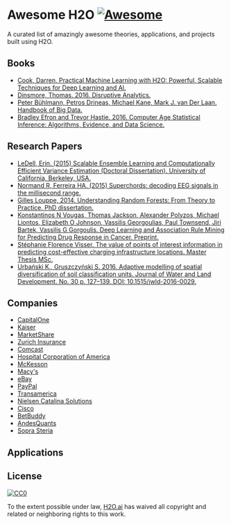 # Awesome H2O [![Awesome](https://cdn.rawgit.com/sindresorhus/awesome/d7305f38d29fed78fa85652e3a63e154dd8e8829/media/badge.svg)](https://github.com/sindresorhus/awesome)

A curated list of amazingly awesome theories, applications, and projects built using H2O. 

## Books

* [Cook, Darren. Practical Machine Learning with H2O: Powerful, Scalable Techniques for Deep Learning and AI.](https://www.amazon.com/Practical-Machine-Learning-H2O-Techniques/dp/149196460X)
* [Dinsmore, Thomas. 2016. Disruptive Analytics.](http://link.springer.com/book/10.1007/978-1-4842-1311-7)
* [Peter Bühlmann, Petros Drineas, Michael Kane, Mark J. van Der Laan. Handbook of Big Data.](https://www.crcpress.com/Handbook-of-Big-Data/Buhlmann-Drineas-Kane-van-der-Laan/p/book/9781482249071)
* [Bradley Efron and Trevor Hastie. 2016. Computer Age Statistical Inference: Algorithms, Evidence, and Data Science. ](https://web.stanford.edu/~hastie/CASI/)

## Research Papers

* [LeDell, Erin. (2015) Scalable Ensemble Learning and Computationally Efficient Variance Estimation (Doctoral Dissertation). University of California, Berkeley, USA.](http://www.stat.berkeley.edu/~ledell/papers/ledell-phd-thesis.pdf)
* [Normand R, Ferreira HA. (2015) Superchords: decoding EEG signals in the millisecond range.](https://dx.doi.org/10.7287/peerj.preprints.1265v1)
* [Gilles Louppe, 2014. Understanding Random Forests: From Theory to Practice. PhD dissertation.](https://github.com/glouppe/phd-thesis)
* [Konstantinos N Vougas, Thomas Jackson, Alexander Polyzos, Michael Liontos, Elizabeth O Johnson, Vassilis Georgoulias, Paul Townsend, Jiri Bartek, Vassilis G Gorgoulis. Deep Learning and Association Rule Mining for Predicting Drug Response in Cancer. Preprint.](http://dx.doi.org/10.1101/070490)
* [Stéphanie Florence Visser. The value of points of interest information in predicting cost-effective charging infrastructure locations. Master Thesis MSc.](http://www.rsm.nl/fileadmin/Images_NEW/ECFEB/The_value_of_points_of_interest_information.pdf)
* [Urbański K., Gruszczyński S. 2016. Adaptive modelling of spatial diversification of soil classification units. Journal of Water and Land Development. No. 30 p. 127–139. DOI: 10.1515/jwld-2016-0029.](https://www.degruyter.com/downloadpdf/j/jwld.2016.30.issue-1/jwld-2016-0029/jwld-2016-0029.xml)

## Companies

* [CapitalOne](https://www.youtube.com/watch?v=L6a8oITd2L8)
* [Kaiser](https://www.youtube.com/watch?v=xm5Bjnw8Ycs)
* [MarketShare](https://www.youtube.com/watch?v=e-_meTDc1HE&index=2&list=PLNtMya54qvOEMeVlP9OAnp0paCDBJiHCy)
* [Zurich Insurance](https://www.youtube.com/watch?v=RI6CCA8rw-0)
* [Comcast](https://www.youtube.com/watch?v=vtgGZuuyb9M)
* [Hospital Corporation of America](https://www.youtube.com/watch?v=OYThnlcVD9g&list=PLNtMya54qvOHiqbwvBAFML74HsVyTqsnW&index=27)
* [McKesson](https://www.youtube.com/watch?v=_1goCO_-mQE)
* [Macy's](https://www.youtube.com/watch?v=DBuTgvOYfoo)
* [eBay](https://www.youtube.com/watch?v=lu7_X_Ft-dg)
* [PayPal](https://www.youtube.com/watch?v=-u--LeFltk4)
* [Transamerica](https://www.youtube.com/watch?v=POiTk9CTjEM)
* [Nielsen Catalina Solutions](https://www.youtube.com/watch?v=ZAnNx5VjFyM&list=PLNtMya54qvOEMeVlP9OAnp0paCDBJiHCy&index=3)
* [Cisco](https://www.youtube.com/watch?v=yNfsnv9gjrU&list=PLNtMya54qvOFQhSZ4IKKXRbMkyLMn0caa&index=20)
* [BetBuddy](https://www.datanami.com/2016/03/10/using-big-data-analytics-to-fight-gambling-addiction/)
* [AndesQuants](http://www.andesquants.com/)
* [Sopra Steria](https://www.soprasteria.com/en)

## Applications

## License

[![CC0](https://i.creativecommons.org/p/zero/1.0/88x31.png)](https://creativecommons.org/publicdomain/zero/1.0/)

To the extent possible under law, [H2O.ai](http://h2o.ai) has waived all copyright and related or neighboring rights to this work.